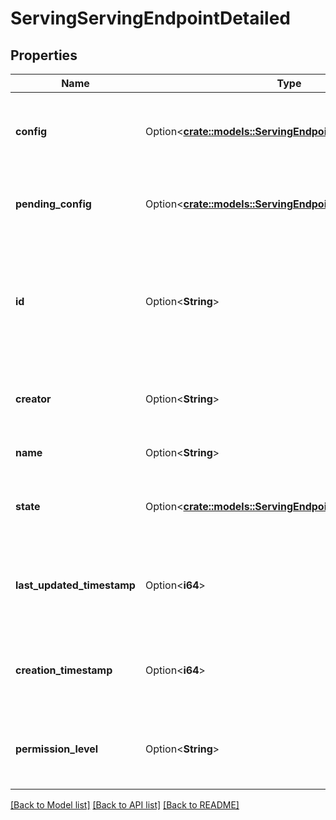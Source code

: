 # ServingServingEndpointDetailed

## Properties

Name | Type | Description | Notes
------------ | ------------- | ------------- | -------------
**config** | Option<[**crate::models::ServingEndpointCoreConfigOutput**](ServingEndpointCoreConfigOutput.md)> | The config that is currently being served by the endpoint. | [optional]
**pending_config** | Option<[**crate::models::ServingEndpointPendingConfig**](ServingEndpointPendingConfig.md)> | The config that the endpoint is attempting to update to. | [optional]
**id** | Option<**String**> | System-generated ID of the endpoint. This is used to refer to the endpoint in the Permissions API | [optional]
**creator** | Option<**String**> | The email of the user who created the serving endpoint. | [optional]
**name** | Option<**String**> | The name of the serving endpoint. | [optional]
**state** | Option<[**crate::models::ServingEndpointState**](ServingEndpointState.md)> | Information corresponding to the state of the serving endpoint. | [optional]
**last_updated_timestamp** | Option<**i64**> | The timestamp when the endpoint was last updated by a user in Unix time. | [optional]
**creation_timestamp** | Option<**i64**> | The timestamp when the endpoint was created in Unix time. | [optional]
**permission_level** | Option<**String**> | The permission level of the principal making the request. | [optional]

[[Back to Model list]](../README.md#documentation-for-models) [[Back to API list]](../README.md#documentation-for-api-endpoints) [[Back to README]](../README.md)


